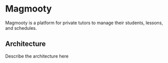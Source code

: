 # Magmooty

Magmooty is a platform for private tutors to manage their students, lessons, and schedules.

## Architecture

Describe the architecture here
